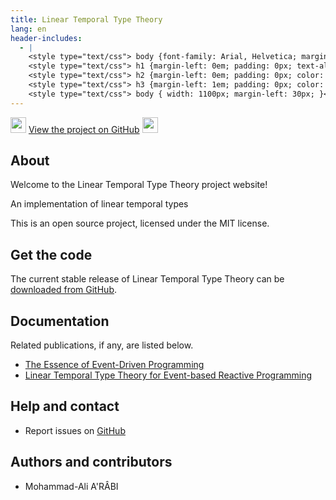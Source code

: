 ```yaml
---
title: Linear Temporal Type Theory
lang: en
header-includes:
  - |
    <style type="text/css"> body {font-family: Arial, Helvetica; margin-left: 5em; font-size: large;} </style>
    <style type="text/css"> h1 {margin-left: 0em; padding: 0px; text-align: center} </style>
    <style type="text/css"> h2 {margin-left: 0em; padding: 0px; color: #580909} </style>
    <style type="text/css"> h3 {margin-left: 1em; padding: 0px; color: #C05001;} </style>
    <style type="text/css"> body { width: 1100px; margin-left: 30px; }</style>
---
```


<div style="text-align:left"><img src="https://github.githubassets.com/images/modules/logos_page/Octocat.png" height="25" style="border:0px">
<a href="https://github.com/aerabi/lttt">View the project on GitHub</a>
<img src="https://github.githubassets.com/images/modules/logos_page/Octocat.png" height="25" style="border:0px"></div>

## About

Welcome to the Linear Temporal Type Theory project website!

An implementation of linear temporal types


This is an open source project, licensed under the MIT license.

## Get the code

The current stable release of Linear Temporal Type Theory can be [downloaded from GitHub](https://github.com/aerabi/lttt/releases).

## Documentation


Related publications, if any, are listed below.

- [The Essence of Event-Driven Programming](https://128.232.0.20/~nk480/essence-of-events.pdf) 
- [Linear Temporal Type Theory for Event-based Reactive Programming](https://www.semanticscholar.org/paper/Linear-Temporal-Type-Theory-for-Event-based-Paykin-Krishnaswami/4b8eccab1340c9d1035728ba5b198eab41ab66f3) 

## Help and contact

- Report issues on [GitHub](https://github.com/aerabi/lttt/issues)

## Authors and contributors

- Mohammad-Ali A'RÂBI

